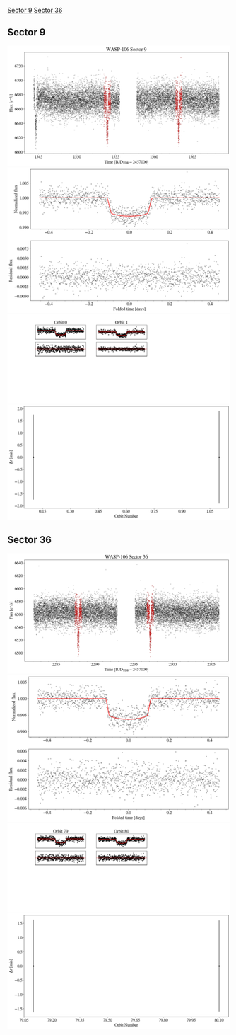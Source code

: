 [Sector 9](#sector9)
[Sector 36](#sector36)

<a name = "sector9"></a>
## Sector 9
![alt text](/tt/WASP-106_Sector_9/WASP-106_Sector_9_a_TimeSeries.png)
![alt text](/tt/WASP-106_Sector_9/WASP-106_Sector_9_b_FoldedLightCurve.png)
![alt text](/tt/WASP-106_Sector_9/WASP-106_Sector_9_b_IndividualTransitsWithFit.png)
![alt text](/tt/WASP-106_Sector_9/WASP-106_Sector_9_c_TimingResiduals.png)

<a name = "sector36"></a>
## Sector 36
![alt text](/tt/WASP-106_Sector_36/WASP-106_Sector_36_a_TimeSeries.png)
![alt text](/tt/WASP-106_Sector_36/WASP-106_Sector_36_b_FoldedLightCurve.png)
![alt text](/tt/WASP-106_Sector_36/WASP-106_Sector_36_b_IndividualTransitsWithFit.png)
![alt text](/tt/WASP-106_Sector_36/WASP-106_Sector_36_c_TimingResiduals.png)


